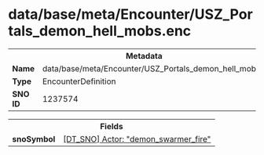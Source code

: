 <h1>data/base/meta/Encounter/USZ_Portals_demon_hell_mobs.enc</h1><table><tr><th colspan="100%">Metadata</th></tr><tr><td><b>Name</b></td><td>data/base/meta/Encounter/USZ_Portals_demon_hell_mobs.enc</td></tr><tr><td><b>Type</b></td><td>EncounterDefinition</td></tr><tr><td><b>SNO ID</b></td><td>1237574</td></tr></table>

<table><tr><th colspan="100%">Fields</th></tr><tr><td><b>snoSymbol</b></td><td><a href="..\Actor\demon_swarmer_fire.acr">[DT_SNO] Actor: "demon_swarmer_fire"</a></td></tr></table>

